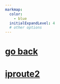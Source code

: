 ```yaml
---
markmap:
  color:
    - blue
  initialExpandLevel: 4
  # other options
---
```


# [go back](../index.html)
# [iproute2](iproute2/index.html)
